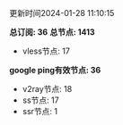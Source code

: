 更新时间2024-01-28 11:10:15

**总订阅: 36**
**总节点: 1413**
- vless节点: 17

**google ping有效节点: 36**
- v2ray节点: 18
- ss节点: 17
- ssr节点: 1
